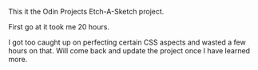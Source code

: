 This it the Odin Projects Etch-A-Sketch project. 

First go at it took me 20 hours. 

I got too caught up on perfecting certain CSS aspects and wasted a few hours on that. Will come back and update the project once I have learned more. 